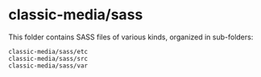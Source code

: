 # classic-media/sass

This folder contains SASS files of various kinds, organized in sub-folders:

    classic-media/sass/etc
    classic-media/sass/src
    classic-media/sass/var
